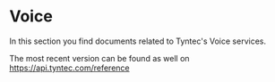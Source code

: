 # Voice

In this section you find documents related to Tyntec's Voice services.

The most recent version can be found as well on https://api.tyntec.com/reference